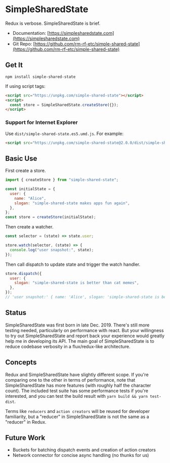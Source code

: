 # SimpleSharedState

Redux is verbose. SimpleSharedState is brief.

- Documentation: [https://simplesharedstate.com](https://simplesharedstate.com)
- Git Repo: [https://github.com/rm-rf-etc/simple-shared-state](https://github.com/rm-rf-etc/simple-shared-state)

## Get It

```
npm install simple-shared-state
```

If using script tags:
```html
<script src="https://unpkg.com/simple-shared-state"></script>
<script>
  const store = SimpleSharedState.createStore({});
</script>
```

### Support for Internet Explorer

Use `dist/simple-shared-state.es5.umd.js`. For example:
```html
<script src="https://unpkg.com/simple-shared-state@2.0.0/dist/simple-shared-state.es5.umd.js"></script>
```

## Basic Use

First create a store.
```javascript
import { createStore } from "simple-shared-state";

const initialState = {
  user: {
    name: "Alice",
    slogan: "simple-shared-state makes apps fun again",
  },
};
const store = createStore(initialState);
```
Then create a watcher.
```javascript
const selector = (state) => state.user;

store.watch(selector, (state) => {
  console.log("user snapshot:", state);
});
```
Then call dispatch to update state and trigger the watch handler.
```javascript
store.dispatch({
  user: {
    slogan: "simple-shared-state is better than cat memes",
  },
});
// 'user snapshot:' { name: 'Alice', slogan: 'simple-shared-state is better than cat memes' }
```

## Status

SimpleSharedState was first born in late Dec. 2019. There's still more testing needed, particularly on performance with react.
But your willingness to try out SimpleSharedState and report back your experience would greatly help me in developing its API.
The main goal of SimpleSharedState is to reduce codebase verbosity in a flux/redux-like architecture.

## Concepts

Redux and SimpleSharedState have slightly different scope. If you're comparing one to the other in terms of performance, note
that SimpleSharedState has more features (with roughly half the character count). The included test suite has some performance
tests if you're interested, and you can test the build result with `yarn build && yarn test-dist`.

Terms like `reducers` and `action creators` will be reused for developer familiarity, but a "reducer" in SimpleSharedState is
not the same as a "reducer" in Redux.

## Future Work

- Buckets for batching dispatch events and creation of action creators
- Network connector for concise async handling (no thunks for us)
